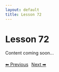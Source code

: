 ```yaml
---
layout: default
title: Lesson 72
---
```


# Lesson 72

Content coming soon...

<div style="margin-top: 20px;">
<a href="/docs/Advanced/Lessons/lesson_71.md" style="margin-right: 10px;">⬅ Previous</a><a href="/docs/Advanced/Lessons/lesson_73.md">Next ➡</a>
</div>
